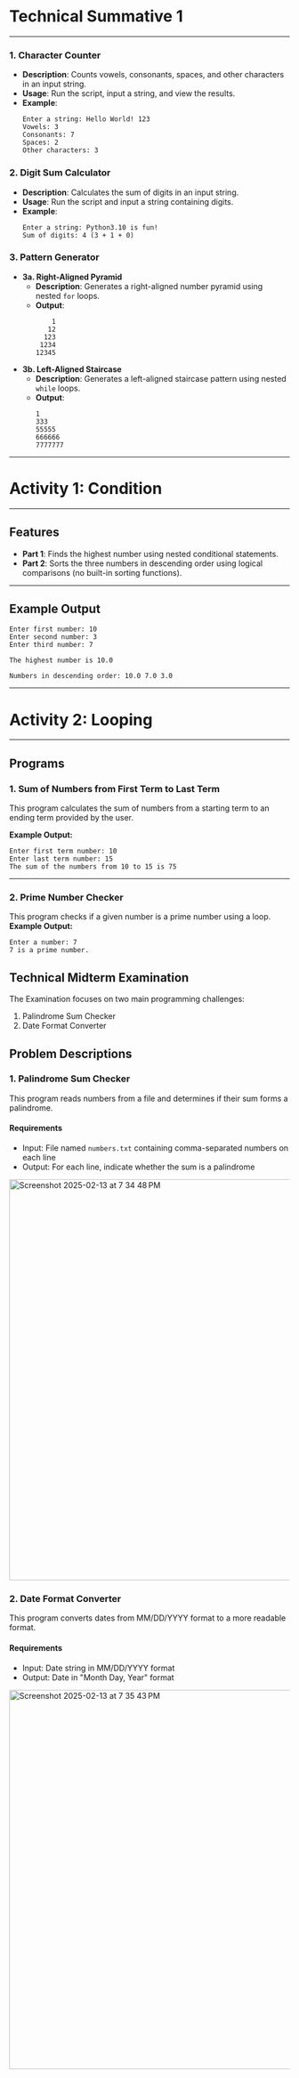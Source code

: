 # Technical Summative 1
---
### 1. **Character Counter**  
   - **Description**: Counts vowels, consonants, spaces, and other characters in an input string.  
   - **Usage**: Run the script, input a string, and view the results.  
   - **Example**:  
     ```plaintext
     Enter a string: Hello World! 123
     Vowels: 3  
     Consonants: 7  
     Spaces: 2  
     Other characters: 3
     ```

### 2. **Digit Sum Calculator**  
   - **Description**: Calculates the sum of digits in an input string.  
   - **Usage**: Run the script and input a string containing digits.  
   - **Example**:  
     ```plaintext
     Enter a string: Python3.10 is fun!
     Sum of digits: 4 (3 + 1 + 0)
     ```

### 3. **Pattern Generator**  
   - **3a. Right-Aligned Pyramid**  
     - **Description**: Generates a right-aligned number pyramid using nested `for` loops.  
     - **Output**:  
       ```plaintext
           1
          12
         123
        1234
       12345
       ```
   - **3b. Left-Aligned Staircase**  
     - **Description**: Generates a left-aligned staircase pattern using nested `while` loops.  
     - **Output**:  
       ```plaintext
       1
       333
       55555
       666666
       7777777
       ```
---
# Activity 1: Condition 
---

## Features

- **Part 1**: Finds the highest number using nested conditional statements.  
- **Part 2**: Sorts the three numbers in descending order using logical comparisons (no built-in sorting functions).  

---

## Example Output

```
Enter first number: 10
Enter second number: 3
Enter third number: 7

The highest number is 10.0

Numbers in descending order: 10.0 7.0 3.0
```
---
# Activity 2: Looping
---

## Programs

### 1. Sum of Numbers from First Term to Last Term
This program calculates the sum of numbers from a starting term to an ending term provided by the user.

**Example Output:**
```
Enter first term number: 10
Enter last term number: 15
The sum of the numbers from 10 to 15 is 75
```

---

### 2. Prime Number Checker
This program checks if a given number is a prime number using a loop.
**Example Output:**
```
Enter a number: 7
7 is a prime number.
```


## Technical Midterm Examination
The Examination focuses on two main programming challenges:
1. Palindrome Sum Checker
2. Date Format Converter

## Problem Descriptions

### 1. Palindrome Sum Checker
This program reads numbers from a file and determines if their sum forms a palindrome.

#### Requirements
- Input: File named `numbers.txt` containing comma-separated numbers on each line
- Output: For each line, indicate whether the sum is a palindrome

<img width="721" alt="Screenshot 2025-02-13 at 7 34 48 PM" src="https://github.com/user-attachments/assets/ea766b6c-1b64-44ba-ac63-d124a87cd34e" />

### 2. Date Format Converter
This program converts dates from MM/DD/YYYY format to a more readable format.

#### Requirements
- Input: Date string in MM/DD/YYYY format
- Output: Date in "Month Day, Year" format

<img width="682" alt="Screenshot 2025-02-13 at 7 35 43 PM" src="https://github.com/user-attachments/assets/0142f250-afdf-4451-9a0c-76a405f17014" />


